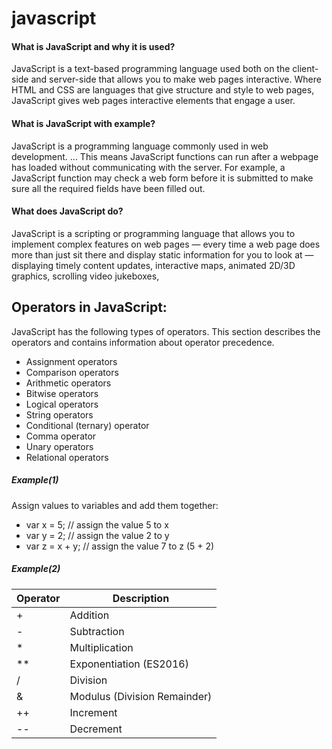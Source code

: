 
# javascript

#### What is JavaScript and why it is used?
JavaScript is a text-based programming language used both on the client-side and server-side that allows you to make web pages interactive. Where HTML and CSS are languages that give structure and style to web pages, JavaScript gives web pages interactive elements that engage a user.

#### What is JavaScript with example?
JavaScript is a programming language commonly used in web development. ... This means JavaScript functions can run after a webpage has loaded without communicating with the server. For example, a JavaScript function may check a web form before it is submitted to make sure all the required fields have been filled out.

#### What does JavaScript do?
JavaScript is a scripting or programming language that allows you to implement complex features on web pages — every time a web page does more than just sit there and display static information for you to look at — displaying timely content updates, interactive maps, animated 2D/3D graphics, scrolling video jukeboxes,

## Operators in JavaScript:

JavaScript has the following types of operators. This section describes the operators and contains information about operator precedence.

* Assignment operators
* Comparison operators
* Arithmetic operators
* Bitwise operators
* Logical operators
* String operators
* Conditional (ternary) operator
* Comma operator
* Unary operators
* Relational operators

##### Example(1)
Assign values to variables and add them together:

* var x = 5;         // assign the value 5 to x
* var y = 2;         // assign the value 2 to y
* var z = x + y;     // assign the value 7 to z (5 + 2)

##### Example(2)

| Operator      | Description                   |
| ------------- | ----------------------------  |
| +             | Addition                      |
| -             | Subtraction                   |
| *             | Multiplication                |
| **            | Exponentiation (ES2016)       |
| /             | Division                      |
| &             | Modulus (Division Remainder)  |
| ++            | Increment                     |
| --            | Decrement                     |